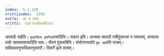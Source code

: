 ```yaml
---
index:  5.1.120
vrittiindex:  1356
sutra:  आ च त्वात्
vritti:  tattvabodhini 
---
```


अपवादैः सहेति। `पृथ्वादिभ्य इमनिज्वे`त्यादिभिः। चकार इति। अन्यथा त्वतलौ स्त्रीपुंसाभ्यां न स्याताम्, अन्यत्क तयोः सावकाशत्वादिति भावः। पौस्नं पुंस्त्वमिति। संयोगान्तलोपे `पुमः खयी`ति रुत्वम्। पाक्षिकावनुनासिकानुस्वारौ। विसर्गे कृते सत्वम्।

